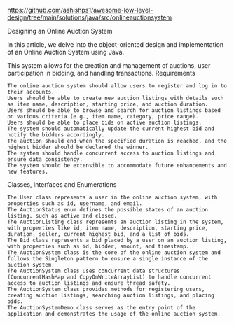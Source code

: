 https://github.com/ashishps1/awesome-low-level-design/tree/main/solutions/java/src/onlineauctionsystem

Designing an Online Auction System

In this article, we delve into the object-oriented design and implementation of an Online Auction System using Java.

This system allows for the creation and management of auctions, user participation in bidding, and handling transactions.
Requirements

    The online auction system should allow users to register and log in to their accounts.
    Users should be able to create new auction listings with details such as item name, description, starting price, and auction duration.
    Users should be able to browse and search for auction listings based on various criteria (e.g., item name, category, price range).
    Users should be able to place bids on active auction listings.
    The system should automatically update the current highest bid and notify the bidders accordingly.
    The auction should end when the specified duration is reached, and the highest bidder should be declared the winner.
    The system should handle concurrent access to auction listings and ensure data consistency.
    The system should be extensible to accommodate future enhancements and new features.

Classes, Interfaces and Enumerations

    The User class represents a user in the online auction system, with properties such as id, username, and email.
    The AuctionStatus enum defines the possible states of an auction listing, such as active and closed.
    The AuctionListing class represents an auction listing in the system, with properties like id, item name, description, starting price, duration, seller, current highest bid, and a list of bids.
    The Bid class represents a bid placed by a user on an auction listing, with properties such as id, bidder, amount, and timestamp.
    The AuctionSystem class is the core of the online auction system and follows the Singleton pattern to ensure a single instance of the auction system.
    The AuctionSystem class uses concurrent data structures (ConcurrentHashMap and CopyOnWriteArrayList) to handle concurrent access to auction listings and ensure thread safety.
    The AuctionSystem class provides methods for registering users, creating auction listings, searching auction listings, and placing bids.
    The AuctionSystemDemo class serves as the entry point of the application and demonstrates the usage of the online auction system.
